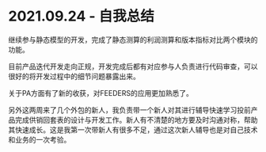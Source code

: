# 2021.09.24 - 自我总结

继续参与静态模型的开发，完成了静态测算的利润测算和版本指标对比两个模块的功能。

目前产品迭代开发走向正规，开发完成后都有对应参与人负责进行代码审查，可以很好的将开发过程中的细节问题暴露出来。

关于PA方面有了新的收获，对FEEDERS的应用更加熟悉了。

另外这两周来了几个外包的新人，我负责带一个新人对其进行辅导快速学习投前产品完成供销回套表的设计与开发工作。新人有不清楚的地方要及时沟通对称，帮助其快速成长。这是我第一次带新人有很多不足，通过这次新人辅导也是对自己技术和业务的一次考验。
